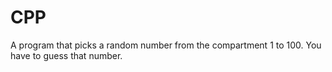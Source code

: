 # CPP
A program that picks a random number from the compartment 1 to 100. You have to guess that number.
